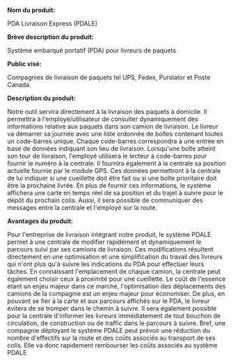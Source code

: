 **Nom du produit:**

PDA Livraison Express (PDALE)


**Brève description du produit:**

Système embarqué portatif (PDA) pour livreurs de paquets


**Public visé:**

Compagnies de livraison de paquets tel UPS, Fedex, Purolator et Poste Canada.


**Description du produit:**

Notre outil servira directement à la livraison des paquets à domicile. Il permettra à l'employé/utilisateur de consulter dynamiquement des informations relative aux paquets dans son camion de livraison. Le livreur va démarrer sa journée avec une liste ordonnée de boîtes contenant toutes un code-barres unique. Chaque code-barres correspondra à une entrée en base de données indiquant son lieu de livraison. Lorsqu'une boîte atteint son tour de livraison, l'employé utilisera le lecteur à code-barres pour fournir le numéro à la centrale. Il fournira également à la centrale sa position actuelle fournie par le module GPS. Ces données permettront à la centrale de lui indiquer si une cueillette doit être fait ou si une boîte prioritaire doit être la prochaine livrée. En plus de fournir ces informations, le système affichera une carte en temps réel de sa position et du trajet à suivre pour le dépôt du prochain colis. Aussi, il sera possible de communiquer des messages entre la centrale et l'employé sur la route.


**Avantages du produit:**

Pour l'entreprise de livraison intégrant notre produit, le système PDALE permet à une centrale de modifier rapidement et dynamiquement le parcours suivi par ses camions de livraison. Ces modifications résultent directement en une optimisation et une simplification du travail des livreurs qui n'ont plus qu'à suivre les indications du PDA pour effectuer leurs tâches. En connaissant l'emplacement de chaque camion, la centrale peut également choisir ceux à proximité pour une cueillette. Le coût de l'essence étant un enjeu majeur dans ce marché, l'optimisation des déplacements des camions de la compagnie est un enjeu majeur pour économiser. De plus, en pouvant se fier à la carte et aux parcours affichés sur le PDA, le livreur évitera de se tromper dans le chemin à suivre. Il sera également possible pour la centrale d'informer les livreurs immédiatement de tout bouchon de circulation, de construction ou de traffic dans le parcours à suivre. Bref, une compagnie déployant le système PDALE peut prévoir une réduction du nombre d'effectifs sur la route et des coûts associés au transport de ses colis. Elle va donc rapidement rembourser les coûts associés au système PDALE






